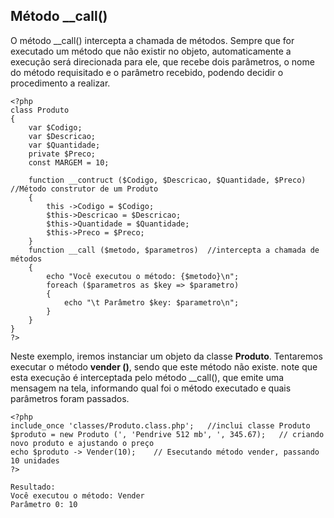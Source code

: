 ## Método __call()
O método __call() intercepta a chamada de métodos. Sempre que for executado um método que não existir no objeto, automaticamente a execução será direcionada para ele, que recebe dois parâmetros, o nome do método requisitado e o parâmetro recebido, podendo decidir o procedimento a realizar.
```
<?php
class Produto
{
    var $Codigo;
    var $Descricao;
    var $Quantidade;
    private $Preco;
    const MARGEM = 10;

    function __contruct ($Codigo, $Descricao, $Quantidade, $Preco)  //Método construtor de um Produto
    {
        this ->Codigo = $Codigo;
        $this->Descricao = $Descricao;
        $this->Quantidade = $Quantidade;
        $this->Preco = $Preco;
    }
    function __call ($metodo, $parametros)  //intercepta a chamada de métodos
    {
        echo "Você executou o método: {$metodo}\n";
        foreach ($parametros as $key => $parametro)
        {
            echo "\t Parâmetro $key: $parametro\n";
        }
    }
}
?>
```
Neste exemplo, iremos instanciar um objeto da classe **Produto**. Tentaremos executar o método **vender ()**, sendo que este método não existe. note que esta execução é interceptada pelo método __call(), que emite uma mensagem na tela, informando qual foi o método executado e quais parâmetros foram passados.
```
<?php
include_once 'classes/Produto.class.php';   //inclui classe Produto
$produto = new Produto (', 'Pendrive 512 mb', ', 345.67);   // criando novo produto e ajustando o preço
echo $produto -> Vender(10);    // Esecutando método vender, passando 10 unidades
?>

Resultado:
Você executou o método: Vender
Parâmetro 0: 10
```